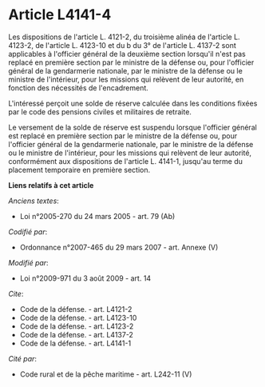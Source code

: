 # Article L4141-4

Les dispositions de l'article L. 4121-2, du troisième alinéa de l'article L. 4123-2, de l'article L. 4123-10 et du b du 3° de
l'article L. 4137-2 sont applicables à l'officier général de la deuxième section lorsqu'il n'est pas replacé en première
section par le   ministre de la défense ou, pour l'officier général de la gendarmerie nationale, par le ministre de la
défense ou le ministre de l'intérieur, pour les missions qui relèvent de leur autorité, en fonction des nécessités de
l'encadrement.

L'intéressé perçoit une solde de réserve calculée dans les conditions fixées par le code des pensions civiles et militaires
de retraite. 

Le versement de la solde de réserve est suspendu lorsque l'officier général est replacé en première section par le   ministre
de la défense ou, pour l'officier général de la gendarmerie nationale, par le ministre de la défense ou le ministre de
l'intérieur, pour les missions qui relèvent de leur autorité, conformément aux dispositions de l'article L. 4141-1, jusqu'au
terme du placement temporaire en première section.

**Liens relatifs à cet article**

_Anciens textes_:

  - Loi n°2005-270 du 24 mars 2005 - art. 79 (Ab)

_Codifié par_:

  - Ordonnance n°2007-465 du 29 mars 2007 - art. Annexe (V)

_Modifié par_:

  - Loi n°2009-971 du 3 août 2009 - art. 14

_Cite_:

  - Code de la défense. - art. L4121-2
  - Code de la défense. - art. L4123-10
  - Code de la défense. - art. L4123-2
  - Code de la défense. - art. L4137-2
  - Code de la défense. - art. L4141-1

_Cité par_:

  - Code rural et de la pêche maritime - art. L242-11 (V)
